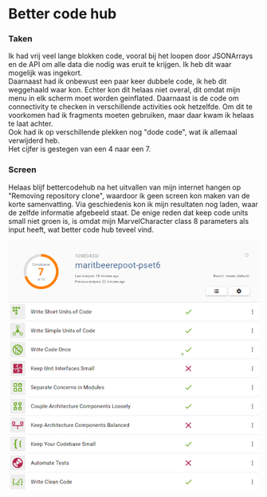 # Better code hub

### Taken
Ik had vrij veel lange blokken code, vooral bij het loopen door JSONArrays en de API om alle data die nodig was eruit te krijgen. Ik heb dit waar mogelijk was ingekort.  
Daarnaast had ik onbewust een paar keer dubbele code, ik heb dit weggehaald waar kon. Echter kon dit helaas niet overal, dit omdat mijn menu in elk scherm moet worden geinflated. Daarnaast is de code om connectivity te checken in verschillende activities ook hetzelfde. Om dit te voorkomen had ik fragments moeten gebruiken, maar daar kwam ik helaas te laat achter.  
Ook had ik op verschillende plekken nog "dode code", wat ik allemaal verwijderd heb.  
Het cijfer is gestegen van een 4 naar een 7.

### Screen
Helaas blijf bettercodehub na het uitvallen van mijn internet hangen op "Removing repository clone", waardoor ik geen screen kon maken van de korte samenvatting. Via geschiedenis kon ik mijn resultaten nog laden, waar de zelfde informatie afgebeeld staat.
De enige reden dat keep code units small niet groen is, is omdat mijn MarvelCharacter class 8 parameters als input heeft, wat better code hub teveel vind.

![Bettercodehub](/doc/bettercodehub.png)